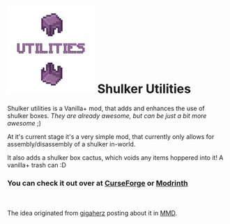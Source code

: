 <h1>
    <img src="shulker-utilities-logo.png" alt="Shulker Utilities" width="200"/>
    Shulker Utilities
</h1>


Shulker utilities is a Vanilla+ mod, that adds and enhances the use of shulker boxes. _They are already awesome, but can be just a bit more awesome_ ;)



At it's current stage it's a very simple mod, that currently only allows for assembly/disassembly of a shulker in-world.

It also adds a shulker box cactus, which voids any items hoppered into it! A vanilla+ trash can :D

### You can check it out over at [CurseForge] or [Modrinth]



<br><br>
The idea originated from [gigaherz] posting about it in [MMD].



[CurseForge]: https://curseforge.com/minecraft/mc-mods/shulker-utilities
[Modrinth]: https://modrinth.com/mods/shulker-utilities
[MMD]: https://discord.mcmoddev.com
[gigaherz]: https://www.curseforge.com/members/gigaherz